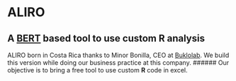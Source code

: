 # ALIRO
## A [BERT](https://bert-toolkit.com/) based tool to use custom R analysis


ALIRO born in Costa Rica thanks to Minor Bonilla, CEO at [Buklolab](http://www.buklolab.com/). We build this version while doing our business practice at this company. ###### Our objective is to bring a free tool to use custom **R** code in excel.

